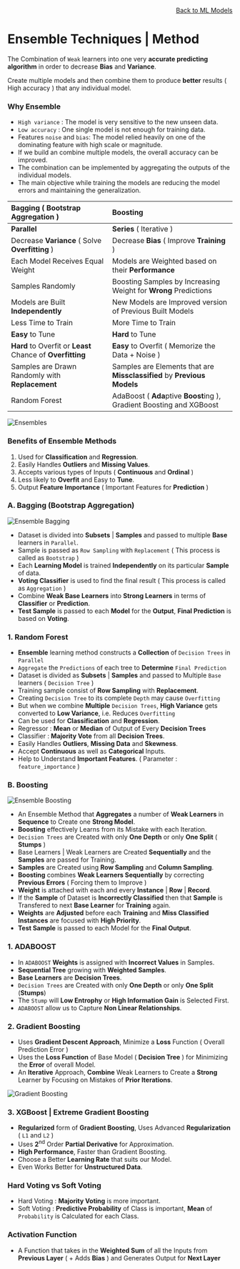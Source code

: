 <p align='right'><a href='https://github.com/KIRANKUMAR7296/Library/blob/main/Machine%20Learning/Machine%20Learning%20Models.md'>Back to ML Models</a></p>

# Ensemble Techniques | Method

The Combination of `Weak` learners into one very **accurate predicting algorithm** in order to decrease **Bias** and **Variance**.

Create multiple models and then combine them to produce **better** results ( High accuracy ) that any individual model.

### Why Ensemble 

- `High variance` : The model is very sensitive to the new unseen data.
- `Low accuracy` : One single model is not enough for training data.
- Features `noise` and `bias`: The model relied heavily on one of the dominating feature with high scale or magnitude.
- If we build an combine multiple models, the overall accuracy can be improved.
- The combination can be implemented by aggregating the outputs of the individual models.
- The main objective while training the models are reducing the model errors and maintaining the generalization.
 
Bagging ( Bootstrap Aggregation ) | Boosting
:--- | :---
**Parallel** | **Series** ( Iterative ) 
Decrease **Variance** ( Solve **Overfitting** ) | Decrease **Bias** ( Improve **Training** )
Each Model Receives Equal Weight | Models are Weighted based on their **Performance**
Samples Randomly | Boosting Samples by Increasing Weight for **Wrong** Predictions
Models are Built **Independently** | New Models are Improved version of Previous Built Models
Less Time to Train | More Time to Train
**Easy** to Tune | **Hard** to Tune
**Hard** to Overfit or **Least** Chance of **Overfitting** | **Easy** to Overfit ( Memorize the Data + Noise )
Samples are Drawn Randomly with **Replacement** | Samples are Elements that are **Missclassified** by **Previous Models**
Random Forest | AdaBoost ( **Ada**ptive **Boost**ing ), Gradient Boosting and XGBoost

![Ensembles](Image/Ensembles.png)

### Benefits of Ensemble Methods

1. Used for **Classification** and **Regression**.
2. Easily Handles **Outliers** and **Missing Values**.
3. Accepts various types of Inputs ( **Continuous** and **Ordinal** )
4. Less likely to **Overfit** and Easy to **Tune**.
5. Output **Feature Importance** ( Important Features for **Prediction** )

### A. Bagging (Bootstrap Aggregation)

![Ensemble Bagging](Image/EnsembleBagging.svg)

- Dataset is divided into **Subsets** | **Samples** and passed to multiple **Base** learners in `Parallel`.
- Sample is passed as `Row Sampling` with `Replacement` ( This process is called as `Bootstrap` )
- Each **Learning Model** is trained **Independently** on its particular **Sample** of data.
- **Voting Classifier** is used to find the final result ( This process is called as `Aggregation` )
- Combine **Weak Base Learners** into **Strong Learners** in terms of **Classifier** or **Prediction**.
- **Test Sample** is passed to each **Model** for the **Output**, **Final Prediction** is based on **Voting**.

### 1. Random Forest 

- **Ensemble** learning method constructs a **Collection** of `Decision Trees` in `Parallel` 
- `Aggregate` the `Predictions` of each tree to **Determine** `Final Prediction`
- Dataset is divided as **Subsets** | **Samples** and passed to Multiple `Base` learners ( `Decision Tree` )
- Training sample consist of **Row Sampling** with **Replacement**.
- Creating `Decision Tree` to its complete `Depth` may cause `Overfitting`
- But when we combine **Multiple** `Decision Trees`, **High Variance** gets converted to **Low Variance**, i.e. Reduces `Overfitting`
- Can be used for **Classification** and **Regression**.
- Regressor : **Mean** or **Median** of Output of Every **Decision Trees**
- Classifier : **Majority Vote** from all **Decision Trees**.
- Easily Handles **Outliers**, **Missing Data** and **Skewness**.
- Accept **Continuous** as well as **Categorical** Inputs.
- Help to Understand **Important Features**. ( Parameter : `feature_importance` )

### B. Boosting

![Ensemble Boosting](Image/EnsembleBoosting.svg)

- An Ensemble Method that **Aggregates** a number of **Weak Learners** in **Sequence** to Create one **Strong Model**.
- **Boosting** effectively Learns from its Mistake with each Iteration.
- `Decision Trees` are Created with only **One Depth** or only **One Split** ( **Stumps** )
- Base Learners | Weak Learners are Created **Sequentially** and the **Samples** are passed for Training.
- **Samples** are Created using **Row Sampling** and **Column Sampling**.
- **Boosting** combines **Weak Learners Sequentially** by correcting **Previous Errors** ( Forcing them to Improve )
- **Weight** is attached with each and every **Instance** | **Row** | **Record**.
- If the **Sample** of Dataset is **Incorrectly Classified** then that **Sample** is Transfered to next **Base Learner** for **Training** again.
- **Weights** are **Adjusted** before each **Training** and **Miss Classified Instances** are focused with **High Priority**.
- **Test Sample** is passed to each Model for the **Final Output**.

### 1. ADABOOST

- In `ADABOOST` **Weights** is assigned with **Incorrect Values** in Samples.
- **Sequential Tree** growing  with **Weighted Samples**.
- **Base Learners** are **Decision Trees**.
- `Decision Trees` are Created with only **One Depth** or only **One Split** (**Stumps**)
- The `Stump` will **Low Entrophy** or **High Information Gain** is Selected First.
- `ADABOOST` allow us to Capture **Non Linear Relationships**.

### 2. Gradient Boosting

- Uses **Gradient Descent Approach**, Minimize a **Loss** Function ( Overall Prediction Error )
- Uses the **Loss Function** of Base Model ( **Decision Tree** ) for Minimizing the **Error** of overall Model.
- An **Iterative** Approach, **Combine** Weak Learners to Create a **Strong** Learner by Focusing on Mistakes of **Prior Iterations**.

![Gradient Boosting](Image/GB.png)

### 3. XGBoost | Extreme Gradient Boosting

- **Regularized** form of **Gradient Boosting**, Uses Advanced **Regularization** ( `L1` and `L2` )
- Uses **2**<sup>nd</sup> Order **Partial Derivative** for Approximation.
- **High Performance**, Faster than Gradient Boosting.
- Choose a Better **Learning Rate** that suits our Model.
- Even Works Better for **Unstructured Data**.

### Hard Voting vs Soft Voting

- Hard Voting : **Majority Voting** is more important.
- Soft Voting : **Predictive Probability** of Class is important, **Mean** of `Probability` is Calculated for each Class.

### Activation Function
- A Function that takes in the **Weighted Sum** of all the Inputs from **Previous Layer** ( + Adds **Bias** ) and Generates Output for **Next Layer**
